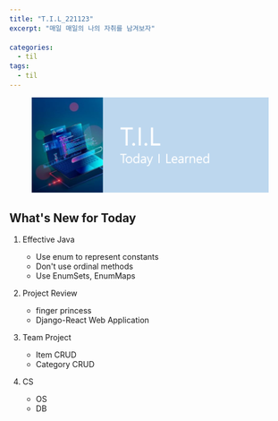 ```yaml
---
title: "T.I.L_221123"
excerpt: "매일 매일의 나의 자취를 남겨보자"

categories:
  - til
tags:
  - til
---
```

<figure>
    <img src="/assets/images/til_image.png">
</figure>

## What's New for Today   
1. Effective Java
    - Use enum to represent constants
    - Don't use ordinal methods
    - Use EnumSets, EnumMaps

2. Project Review
    - finger princess
    - Django-React Web Application


3. Team Project
    - Item CRUD
    - Category CRUD

4. CS
    - OS
    - DB